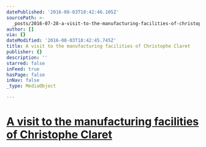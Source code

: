 ```yaml
---
datePublished: '2016-08-03T18:42:46.105Z'
sourcePath: >-
  _posts/2016-07-28-a-visit-to-the-manufacturing-facilities-of-christophe-claret.md
author: []
via: {}
dateModified: '2016-08-03T18:42:45.745Z'
title: A visit to the manufacturing facilities of Christophe Claret
publisher: {}
description: ''
starred: false
inFeed: true
hasPage: false
inNav: false
_type: MediaObject

---
```

# [A visit to the manufacturing facilities of Christophe Claret][0]

[0]: https://youtu.be/T3NeElfAOSM "Christophe Claret on Youtube"
